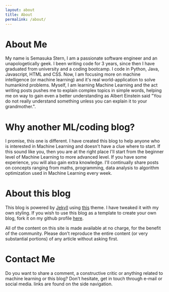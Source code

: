 ```yaml
---
layout: about
title: About
permalink: /about/
---
```

# About Me

My name is Semasuka Stern, I am a passionate software engineer and an unapologetically geek. I been writing code for 3 years, since then I have graduated from university and a coding bootcamp. I code in Python, Java, Javascript, HTML and CSS. Now, I am focusing more on machine intelligence (or machine learning) and it's real world-application to solve humankind problems. Myself, I am learning Machine Learning and the act writing posts pushes me to explain complex topics in simple words, helping me on way to gain even a better understanding as Albert Einstein said "You do not really understand something unless you can explain it to your grandmother.".

# Why another ML/coding blog?

I promise, this one is different. I have created this blog to help anyone who is interested in Machine Learning and doesn't have a clue where to start. If this sound like you, then you are at the right place I'll start from the beginner level of Machine Learning to more advanced level. If you have some experience, you will also gain extra knowledge. I'll continually share posts on concepts ranging from maths, programming, data analysis to algorithm optimization used in Machine Learning every week.

# About this blog

This blog is powered by [Jekyll](https://jekyllrb.com "Jekyll") using [this](https://github.com/mmistakes/jekyll-theme-basically-basic) theme. I have tweaked it with my own styling. If you wish to use this blog as a template to create your own blog, fork it on my github profile [here](https://github.com/semasuka/blog).

All of the content on this site is made available at no charge, for the benefit of the community. Please don’t reproduce the entire content (or very substantial portions) of any article without asking first.

# Contact Me

Do you want to share a comment, a constructive critic or anything related to machine learning or this blog? Don't hesitate, get in touch through e-mail or social media. links are found on the side navigation.
